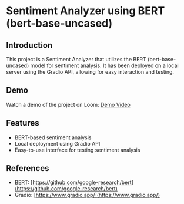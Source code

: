 # Sentiment Analyzer using BERT (bert-base-uncased)

## Introduction
This project is a Sentiment Analyzer that utilizes the BERT (bert-base-uncased) model for sentiment analysis. It has been deployed on a local server using the Gradio API, allowing for easy interaction and testing.

## Demo
Watch a demo of the project on Loom: [Demo Video](https://www.loom.com/share/64a22d96485d4395801773aee1085fd7?sid=8c1d4946-7633-4131-a511-5d48bcd5fc8c)

## Features
- BERT-based sentiment analysis
- Local deployment using Gradio API
- Easy-to-use interface for testing sentiment analysis

## References
- BERT: [https://github.com/google-research/bert](https://github.com/google-research/bert)
- Gradio: [https://www.gradio.app/](https://www.gradio.app/)
